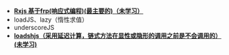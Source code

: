 - **[Rxjs 基于frp(响应式编程)(最主要的)（未学习）]()**
- loadJS、lazy（惰性求值）
- underscoreJS
- **[loadshjs（采用延迟计算，链式方法在显性或隐形的调用之前是不会调用的）(未学习)]()**

